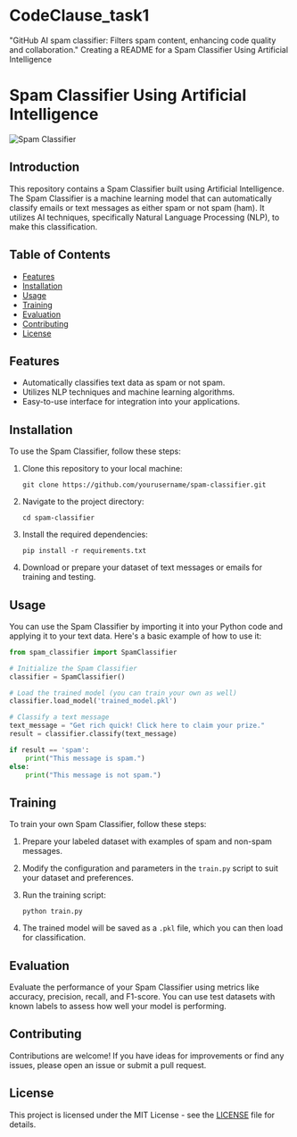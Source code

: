 # CodeClause_task1
"GitHub AI spam classifier: Filters spam content, enhancing code quality and collaboration."
Creating a README for a Spam Classifier Using Artificial Intelligence

# Spam Classifier Using Artificial Intelligence

![Spam Classifier](spam_classifier.png)

## Introduction

This repository contains a Spam Classifier built using Artificial Intelligence. The Spam Classifier is a machine learning model that can automatically classify emails or text messages as either spam or not spam (ham). It utilizes AI techniques, specifically Natural Language Processing (NLP), to make this classification.

## Table of Contents

- [Features](#features)
- [Installation](#installation)
- [Usage](#usage)
- [Training](#training)
- [Evaluation](#evaluation)
- [Contributing](#contributing)
- [License](#license)

## Features

- Automatically classifies text data as spam or not spam.
- Utilizes NLP techniques and machine learning algorithms.
- Easy-to-use interface for integration into your applications.

## Installation

To use the Spam Classifier, follow these steps:

1. Clone this repository to your local machine:

   ```shell
   git clone https://github.com/yourusername/spam-classifier.git
   ```

2. Navigate to the project directory:

   ```shell
   cd spam-classifier
   ```

3. Install the required dependencies:

   ```shell
   pip install -r requirements.txt
   ```

4. Download or prepare your dataset of text messages or emails for training and testing.

## Usage

You can use the Spam Classifier by importing it into your Python code and applying it to your text data. Here's a basic example of how to use it:

```python
from spam_classifier import SpamClassifier

# Initialize the Spam Classifier
classifier = SpamClassifier()

# Load the trained model (you can train your own as well)
classifier.load_model('trained_model.pkl')

# Classify a text message
text_message = "Get rich quick! Click here to claim your prize."
result = classifier.classify(text_message)

if result == 'spam':
    print("This message is spam.")
else:
    print("This message is not spam.")
```

## Training

To train your own Spam Classifier, follow these steps:

1. Prepare your labeled dataset with examples of spam and non-spam messages.

2. Modify the configuration and parameters in the `train.py` script to suit your dataset and preferences.

3. Run the training script:

   ```shell
   python train.py
   ```

4. The trained model will be saved as a `.pkl` file, which you can then load for classification.

## Evaluation

Evaluate the performance of your Spam Classifier using metrics like accuracy, precision, recall, and F1-score. You can use test datasets with known labels to assess how well your model is performing.

## Contributing

Contributions are welcome! If you have ideas for improvements or find any issues, please open an issue or submit a pull request.

## License

This project is licensed under the MIT License - see the [LICENSE](LICENSE) file for details.
